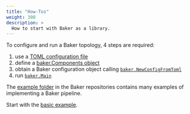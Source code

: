 ```yaml
---
title: "How-Tos"
weight: 300
description: >
  How to start with Baker as a library.
---
```


To configure and run a Baker topology, 4 steps are required:

1. use a [TOML configuration file](/docs/core-concepts/toml/)
2. define a [baker.Components object](/docs/how-to/baker_components/)
3. obtain a Baker configuration object calling
[`baker.NewConfigFromToml`](https://pkg.go.dev/github.com/AdRoll/baker#NewConfigFromToml)
4. run [`baker.Main`](https://pkg.go.dev/github.com/AdRoll/baker#Main)

The [example folder](https://github.com/AdRoll/baker/tree/main/examples) in the Baker
repositories contains many examples of implementing a Baker pipeline.

Start with the [basic example](https://github.com/AdRoll/baker/blob/main/examples/basic/main.go).
